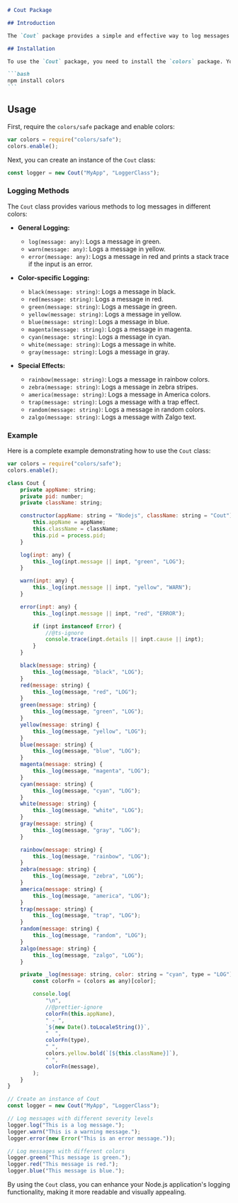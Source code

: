 ````markdown
# Cout Package

## Introduction

The `Cout` package provides a simple and effective way to log messages in Node.js applications with color-coded outputs. It leverages the `colors/safe` library to add color to console messages, making logs easier to read and distinguish.

## Installation

To use the `Cout` package, you need to install the `colors` package. You can do this using npm:

```bash
npm install colors
```
````

## Usage

First, require the `colors/safe` package and enable colors:

```javascript
var colors = require("colors/safe");
colors.enable();
```

Next, you can create an instance of the `Cout` class:

```javascript
const logger = new Cout("MyApp", "LoggerClass");
```

### Logging Methods

The `Cout` class provides various methods to log messages in different colors:

-   **General Logging:**

    -   `log(message: any)`: Logs a message in green.
    -   `warn(message: any)`: Logs a message in yellow.
    -   `error(message: any)`: Logs a message in red and prints a stack trace if the input is an error.

-   **Color-specific Logging:**

    -   `black(message: string)`: Logs a message in black.
    -   `red(message: string)`: Logs a message in red.
    -   `green(message: string)`: Logs a message in green.
    -   `yellow(message: string)`: Logs a message in yellow.
    -   `blue(message: string)`: Logs a message in blue.
    -   `magenta(message: string)`: Logs a message in magenta.
    -   `cyan(message: string)`: Logs a message in cyan.
    -   `white(message: string)`: Logs a message in white.
    -   `gray(message: string)`: Logs a message in gray.

-   **Special Effects:**
    -   `rainbow(message: string)`: Logs a message in rainbow colors.
    -   `zebra(message: string)`: Logs a message in zebra stripes.
    -   `america(message: string)`: Logs a message in America colors.
    -   `trap(message: string)`: Logs a message with a trap effect.
    -   `random(message: string)`: Logs a message in random colors.
    -   `zalgo(message: string)`: Logs a message with Zalgo text.

### Example

Here is a complete example demonstrating how to use the `Cout` class:

```javascript
var colors = require("colors/safe");
colors.enable();

class Cout {
    private appName: string;
    private pid: number;
    private className: string;

    constructor(appName: string = "Nodejs", className: string = "Cout") {
        this.appName = appName;
        this.className = className;
        this.pid = process.pid;
    }

    log(inpt: any) {
        this._log(inpt.message || inpt, "green", "LOG");
    }

    warn(inpt: any) {
        this._log(inpt.message || inpt, "yellow", "WARN");
    }

    error(inpt: any) {
        this._log(inpt.message || inpt, "red", "ERROR");

        if (inpt instanceof Error) {
            //@ts-ignore
            console.trace(inpt.details || inpt.cause || inpt);
        }
    }

    black(message: string) {
        this._log(message, "black", "LOG");
    }
    red(message: string) {
        this._log(message, "red", "LOG");
    }
    green(message: string) {
        this._log(message, "green", "LOG");
    }
    yellow(message: string) {
        this._log(message, "yellow", "LOG");
    }
    blue(message: string) {
        this._log(message, "blue", "LOG");
    }
    magenta(message: string) {
        this._log(message, "magenta", "LOG");
    }
    cyan(message: string) {
        this._log(message, "cyan", "LOG");
    }
    white(message: string) {
        this._log(message, "white", "LOG");
    }
    gray(message: string) {
        this._log(message, "gray", "LOG");
    }

    rainbow(message: string) {
        this._log(message, "rainbow", "LOG");
    }
    zebra(message: string) {
        this._log(message, "zebra", "LOG");
    }
    america(message: string) {
        this._log(message, "america", "LOG");
    }
    trap(message: string) {
        this._log(message, "trap", "LOG");
    }
    random(message: string) {
        this._log(message, "random", "LOG");
    }
    zalgo(message: string) {
        this._log(message, "zalgo", "LOG");
    }

    private _log(message: string, color: string = "cyan", type = "LOG") {
        const colorFn = (colors as any)[color];

        console.log(
            "\n",
            //@prettier-ignore
            colorFn(this.appName),
            " - ",
            `${new Date().toLocaleString()}`,
            "  ",
            colorFn(type),
            " ",
            colors.yellow.bold(`[${this.className}]`),
            " ",
            colorFn(message),
        );
    }
}

// Create an instance of Cout
const logger = new Cout("MyApp", "LoggerClass");

// Log messages with different severity levels
logger.log("This is a log message.");
logger.warn("This is a warning message.");
logger.error(new Error("This is an error message."));

// Log messages with different colors
logger.green("This message is green.");
logger.red("This message is red.");
logger.blue("This message is blue.");
```

By using the `Cout` class, you can enhance your Node.js application's logging functionality, making it more readable and visually appealing.

```

```
